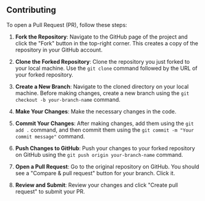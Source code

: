 ## Contributing

To open a Pull Request (PR), follow these steps:

1. **Fork the Repository**: Navigate to the GitHub page of the project and click the "Fork" button in the top-right corner. This creates a copy of the repository in your GitHub account.

2. **Clone the Forked Repository**: Clone the repository you just forked to your local machine. Use the `git clone` command followed by the URL of your forked repository.

3. **Create a New Branch**: Navigate to the cloned directory on your local machine. Before making changes, create a new branch using the `git checkout -b your-branch-name` command.

4. **Make Your Changes**: Make the necessary changes in the code.

5. **Commit Your Changes**: After making changes, add them using the `git add .` command, and then commit them using the `git commit -m "Your commit message"` command.

6. **Push Changes to GitHub**: Push your changes to your forked repository on GitHub using the `git push origin your-branch-name` command.

7. **Open a Pull Request**: Go to the original repository on GitHub. You should see a "Compare & pull request" button for your branch. Click it.

8. **Review and Submit**: Review your changes and click "Create pull request" to submit your PR.
